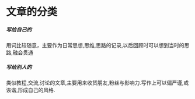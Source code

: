# 文章的分类

##### 写给自己的

用词比较随意，主要作为日常思想,思维,思路的记录,以后回顾时可以想到当时的思路,融会贯通

##### 写给别人的

类似教程,交流,讨论的文章,主要用来收货朋友,粉丝与影响力.写作上可以偏严谨,或诙谐,形成自己的风格.


